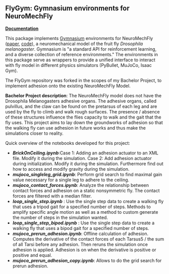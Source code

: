 ## FlyGym: Gymnasium environments for NeuroMechFly

[**Documentation**](https://nely-epfl.github.io/flygym/)

This package implements [Gymnasium](https://gymnasium.farama.org) environments for NeuroMechFly ([paper](https://doi.org/10.1038/s41592-022-01466-7), [code](https://github.com/NeLy-EPFL/NeuroMechFly)), a neuromechanical model of the fruit fly _Drosophila melanogaster_. Gymnasium is "a standard API for reinforcement learning, and a diverse collection of reference environments." The environments in this package serve as wrappers to provide a unified interface to interact with fly model in different physics simulators (PyBullet, MuJoCo, Isaac Gym).

The FlyGym repository was forked in the scopes of my Bachelor Project, to implement adhesion onto the existing NeuroMechFly Model. 

**Bachelor Project description**: 
The NeuroMechFly model does not have the Drosophila Melanogasters adhesive organs. The adhesive organs, called pulvillus, and the claw can be found on the pretarsus of each leg and are used by the fly to climb and walk rough surfaces. The presence / absence of these structures influence the flies capacity to walk and the gait that the fly uses. 
This project aims to lay down the groundworks of adhesion so that the walking fly can use adhesion in future works and thus make the simulations closer to reality. 

Quick overview of the notebooks developed for this project: 

- ***BrickOnCeiling.ipynb***:Case 1: Adding an adhesion actuator to an XML file. Modify it during the simulation. Case 2: Add adhesion actuator during initialization. Modify it during the simulation. Furthermore find out how to access and modify gravity during the simulation. 
- ***mujoco_singleleg_grid.ipynb***: Perform grid search to find maximal gain value necessary for a single leg to adhere to the ceiling. 
- ***mujoco_contact_forces.ipynb***: Analyze the relationship between contact forces and adhesion on a static nonsymmetric fly. The contact forces are filtered with a median filter.  
- ***loop_single_step.ipynb*** : Use the single step data to create a walking fly that uses a tripod gait for a specified number of steps. Methods to amplify specific angle motion as well as a method to custom generate the number of steps in the simulation wanted.  
- ***loop_single_step_bipod.ipynb*** : Use the single step data to create a walking fly that uses a bipod gait for a specified number of steps. 
- ***mujoco_prerun_adhesion.ipynb***: Offline calculation of adhesion. Computes the derivative of the contact forces of each Tarsus5 / the sum of all Tarsi before any adhesion. Then reruns the simulation once adhesion is applied. Adhesion is on when the derivative is positive or positive and equal. 
- ***mujoco_prerun_adhesion_copy.ipynb***: Allows to do the grid search for prerun adhesion.

